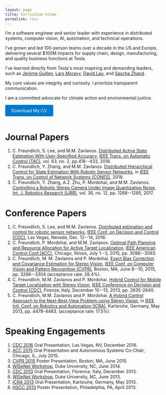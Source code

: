 ```yaml
---
layout: page
title: Curriculum Vitae
permalink: /cv/
---
```


I’m a software engineer and senior leader with experience in distributed systems, computer vision, AI, automation, and technical operations. 

I’ve grown and led 100-person teams over a decade in the US and Europe, delivering several $100M impacts for supply chain, design, manufacturing, and quality business functions at Tesla.

I've learned directly from Tesla's most inspiring and demanding leaders, such as [Jérôme Guillen](https://en.wikipedia.org/wiki/Jérôme_Guillen), [Lars Moravy](https://x.com/larsmoravy?lang=en), [David Lau](https://www.youtube.com/watch?v=ywe_MGd7ZbI&themeRefresh=1), and [Sascha Zhand](https://www.logitech.com/en-us/about/leadership/sascha-zahnd.html?srsltid=AfmBOor8As9bANdh2x4RG0kDiCSIC9M_f7SSueftRfKZUkrGyv8qCyZ9).

<!-- I've developed business strategy and  -->
<!-- operational excellence.  -->

My core values are integrity and curiosity. 
I prioritize transparent communication.

I am a committed advocate for climate action and environmental justice.

<a href="https://s3.us-east-2.amazonaws.com/cfreundlich.github.io/Freundlich_CV.pdf" download="Freundlich_CV.pdf" style="display: inline-block; padding: 10px 20px; background-color: #007acc; color: white; text-decoration: none; border-radius: 4px; margin-bottom: 10px;">Download My CV</a>

<!-- <iframe src="https://s3.us-east-2.amazonaws.com/cfreundlich.github.io/Freundlich_CV.pdf" width="100%" height="800px" style="border: none;"></iframe> -->

# Journal Papers
1. C. Freundlich, S. Lee, and M.M. Zavlanos. [Distributed Active State Estimation With User-Specified Accuracy](https://ieeexplore.ieee.org/abstract/document/7959109/),
[IEEE Trans. on Automatic Control (TAC)](https://www3.nd.edu/~ieeetac/), vol. 63, no. 2, pp.418--433, 2018.
1. C. Freundlich, Y. Zhang, and M.M. Zavlanos. [Distributed Hierarchical Control for State Estimation With Robotic Sensor Networks](https://arxiv.org/pdf/1706.01918.pdf), in [IEEE Trans. on Control of Network Systems (CONES)](https://ieeexplore.ieee.org/xpl/RecentIssue.jsp?punumber=6509490), 2018.
1. C. Freundlich, Y. Zhang, A.Z. Zhu, P. Mordohai, and M.M. Zavlanos. [Controlling a Robotic Stereo Camera Under Image Quantization Noise](https://arxiv.org/pdf/1706.01966.pdf), [Int. J. Robotics Research (IJRR)](http://www.ijrr.org), vol. 36, no. 12, pp. 1268--1285, 2017.

# Conference Papers

1. C. Freundlich, S. Lee, and M.M. Zavlanos. [Distributed estimation and control for robotic sensor networks](https://ieeexplore.ieee.org/abstract/document/7798797),
[IEEE Conf. on Decision and Control (CDC)](http://cdc2016.ieeecss.org), Las Vegas, Nevada, Dec. 12--14, 2016.
1. C. Freundlich, P. Mordohai, and M.M. Zavlanos.  [Optimal Path Planning and Resource Allocation for Active Target Localization](https://www.cs.stevens.edu/~mordohai/public/Freundlich_OptimalPathPlanning15.pdf),
[IEEE American Control Conf.(ACC)](http://acc2015.a2c2.org), Chicago, Illinois, July 1--3, 2015, pp. 3088--3093.
1. C. Freundlich, M. M. Zavlanos and P. Mordohai. 
[Exact Bias Correction and Covariance Estimation for Stereo Vision](https://www.cv-foundation.org/openaccess/content_cvpr_2015/papers/Freundlich_Exact_Bias_Correction_2015_CVPR_paper.pdf), [IEEE Conf. on Computer Vision and Pattern Recognition (CVPR)](http://www.pamitc.org/cvpr15), Boston, MA, June 8--10, 2015, pp. 3296--3304 (acceptance rate: 28.4\%).
1. C. Freundlich, M.M. Zavlanos and P. Mordohai. [Hybrid Control for Mobile Target Localization with Stereo Vision](http://people.duke.edu/~mz61/papers/2013CDC_Freundlich_MobileNBV.pdf),
[IEEE Conference on Decision and Control (CDC)](http://www.ieeecss.org/CAB/conferences/cdc2013), Firenze, Italy, December 10--13, 2013, pp. 2635-2640.
1. C. Freundlich, M.M. Zavlanos and P. Mordohai.
[A Hybrid Control Approach to the Next-Best-View Problem using Stereo Vision](https://www.cs.stevens.edu/~mordohai/public/Freundlich_HybridControlNextBestViewStereo13.pdf),
in [IEEE Intl. Conf. on Robotics and Automation (ICRA)](http://www.icra2013.org), Karlsruhe, Germany, May 2013, pp. 4478-4483. (acceptance rate: 17.5\%).

# Speaking Engagements

1. [CDC 2016](http://cdc2016.ieeecss.org) Oral Presentation, Las Vegas, NV, December 2016.
1. [ACC 2015](http://acc2015.a2c2.org) Oral Presentation and Autonomous Systems Co-Chair, Chicago, IL, July 2015.
1. [CVPR 2015](http://www.pamitc.org/cvpr15) Poster Presentation, Boston, MA, June 2015.
1. [WISeNet Workshop](https://wisenet.pratt.duke.edu), Duke University, NC, June 2014.
1. [CDC 2013](http://www.ieeecss.org/CAB/conferences/cdc2013/) Oral Presentation, Florence, Italy, December 2013.
1. [WISeNet Workshop](https://wisenet.pratt.duke.edu), Duke University, NC, June 2013.
1. [ICRA 2013](http://www.icra2013.org) Oral Presentation, Karlsruhe, Germany, May 2013.
1. [HSCC 2013](http://www.hscc-conference.org) Poster Presentation, Philadelphia, PA, April 2013.